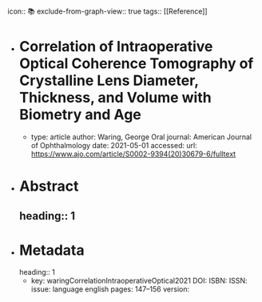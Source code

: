 icon:: 📚
exclude-from-graph-view:: true
tags:: [[Reference]]

- # Correlation of Intraoperative Optical Coherence Tomography of Crystalline Lens Diameter, Thickness, and Volume with Biometry and Age
	- type: article
	  author: Waring, George Oral
	  journal: American Journal of Ophthalmology
	  date: 2021-05-01
	  accessed: 
	  url: https://www.ajo.com/article/S0002-9394(20)30679-6/fulltext
- # Abstract
  heading:: 1
	-
- # Metadata
  heading:: 1
	- key: waringCorrelationIntraoperativeOptical2021
	  DOI: 
	  ISBN: 
	  ISSN: 
	  issue: 
	  language english
	  pages: 147–156
	  version:
